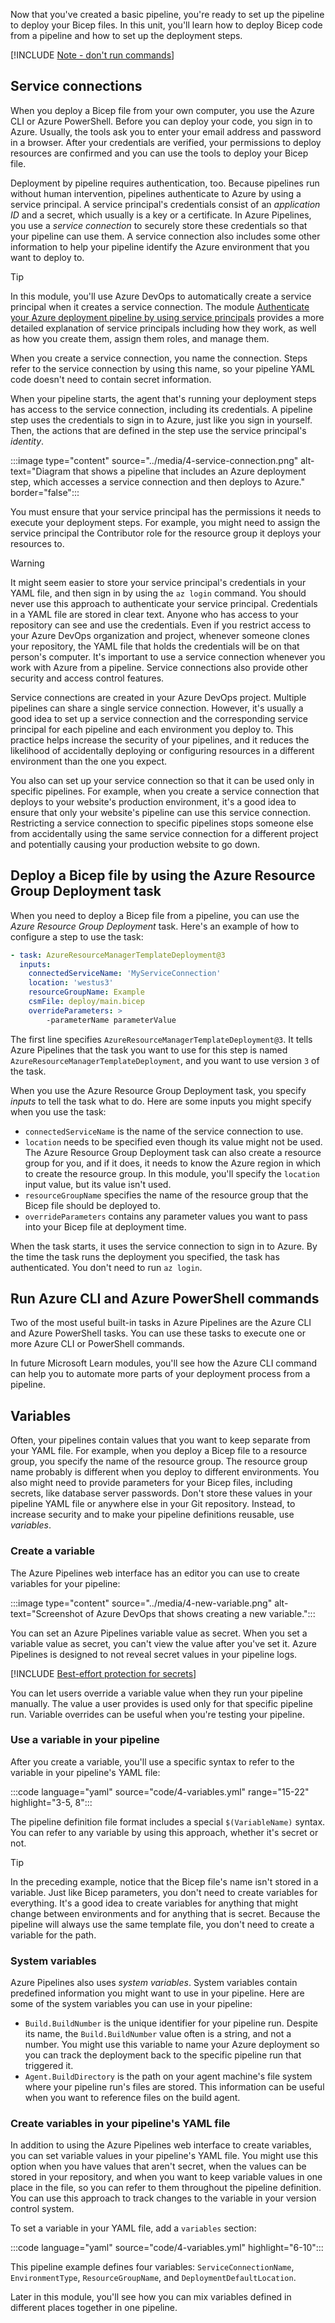 Now that you've created a basic pipeline, you're ready to set up the pipeline to deploy your Bicep files. In this unit, you'll learn how to deploy Bicep code from a pipeline and how to set up the deployment steps.

[!INCLUDE [Note - don't run commands](../../../includes/dont-run-commands.md)]

## Service connections

When you deploy a Bicep file from your own computer, you use the Azure CLI or Azure PowerShell. Before you can deploy your code, you sign in to Azure. Usually, the tools ask you to enter your email address and password in a browser. After your credentials are verified, your permissions to deploy resources are confirmed and you can use the tools to deploy your Bicep file.

Deployment by pipeline requires authentication, too. Because pipelines run without human intervention, pipelines authenticate to Azure by using a service principal. A service principal's credentials consist of an _application ID_ and a secret, which usually is a key or a certificate. In Azure Pipelines, you use a _service connection_ to securely store these credentials so that your pipeline can use them. A service connection also includes some other information to help your pipeline identify the Azure environment that you want to deploy to.

> [!TIP]
> In this module, you'll use Azure DevOps to automatically create a service principal when it creates a service connection. The module [Authenticate your Azure deployment pipeline by using service principals](xref:learn.azure.authenticate-azure-deployment-pipeline-service-principals) provides a more detailed explanation of service principals including how they work, as well as how you create them, assign them roles, and manage them.

When you create a service connection, you name the connection. Steps refer to the service connection by using this name, so your pipeline YAML code doesn't need to contain secret information.

When your pipeline starts, the agent that's running your deployment steps has access to the service connection, including its credentials. A pipeline step uses the credentials to sign in to Azure, just like you sign in yourself. Then, the actions that are defined in the step use the service principal's _identity_.

:::image type="content" source="../media/4-service-connection.png" alt-text="Diagram that shows a pipeline that includes an Azure deployment step, which accesses a service connection and then deploys to Azure." border="false":::

You must ensure that your service principal has the permissions it needs to execute your deployment steps. For example, you might need to assign the service principal the Contributor role for the resource group it deploys your resources to.

> [!WARNING]
> It might seem easier to store your service principal's credentials in your YAML file, and then sign in by using the `az login` command. You should never use this approach to authenticate your service principal. Credentials in a YAML file are stored in clear text. Anyone who has access to your repository can see and use the credentials. Even if you restrict access to your Azure DevOps organization and project, whenever someone clones your repository, the YAML file that holds the credentials will be on that person's computer. It's important to use a service connection whenever you work with Azure from a pipeline. Service connections also provide other security and access control features.

Service connections are created in your Azure DevOps project. Multiple pipelines can share a single service connection. However, it's usually a good idea to set up a service connection and the corresponding service principal for each pipeline and each environment you deploy to. This practice helps increase the security of your pipelines, and it reduces the likelihood of accidentally deploying or configuring resources in a different environment than the one you expect.

You also can set up your service connection so that it can be used only in specific pipelines. For example, when you create a service connection that deploys to your website's production environment, it's a good idea to ensure that only your website's pipeline can use this service connection. Restricting a service connection to specific pipelines stops someone else from accidentally using the same service connection for a different project and potentially causing your production website to go down.

## Deploy a Bicep file by using the Azure Resource Group Deployment task

When you need to deploy a Bicep file from a pipeline, you can use the _Azure Resource Group Deployment_ task. Here's an example of how to configure a step to use the task:

```yaml
- task: AzureResourceManagerTemplateDeployment@3
  inputs:
    connectedServiceName: 'MyServiceConnection'
    location: 'westus3'
    resourceGroupName: Example
    csmFile: deploy/main.bicep
    overrideParameters: >
        -parameterName parameterValue
```

The first line specifies `AzureResourceManagerTemplateDeployment@3`. It tells Azure Pipelines that the task you want to use for this step is named `AzureResourceManagerTemplateDeployment`, and you want to use version `3` of the task.

When you use the Azure Resource Group Deployment task, you specify _inputs_ to tell the task what to do. Here are some inputs you might specify when you use the task:

- `connectedServiceName` is the name of the service connection to use.
- `location` needs to be specified even though its value might not be used. The Azure Resource Group Deployment task can also create a resource group for you, and if it does, it needs to know the Azure region in which to create the resource group. In this module, you'll specify the `location` input value, but its value isn't used.
- `resourceGroupName` specifies the name of the resource group that the Bicep file should be deployed to.
- `overrideParameters` contains any parameter values you want to pass into your Bicep file at deployment time.

When the task starts, it uses the service connection to sign in to Azure. By the time the task runs the deployment you specified, the task has authenticated. You don't need to run `az login`.

## Run Azure CLI and Azure PowerShell commands

Two of the most useful built-in tasks in Azure Pipelines are the Azure CLI and Azure PowerShell tasks. You can use these tasks to execute one or more Azure CLI or PowerShell commands.

In future Microsoft Learn modules, you'll see how the Azure CLI command can help you to automate more parts of your deployment process from a pipeline.

## Variables

Often, your pipelines contain values that you want to keep separate from your YAML file. For example, when you deploy a Bicep file to a resource group, you specify the name of the resource group. The resource group name probably is different when you deploy to different environments. You also might need to provide parameters for your Bicep files, including secrets, like database server passwords. Don't store these values in your pipeline YAML file or anywhere else in your Git repository. Instead, to increase security and to make your pipeline definitions reusable, use _variables_.

### Create a variable

The Azure Pipelines web interface has an editor you can use to create variables for your pipeline:

:::image type="content" source="../media/4-new-variable.png" alt-text="Screenshot of Azure DevOps that shows creating a new variable.":::

You can set an Azure Pipelines variable value as secret. When you set a variable value as secret, you can't view the value after you've set it. Azure Pipelines is designed to not reveal secret values in your pipeline logs.

[!INCLUDE [Best-effort protection for secrets](../../includes/azure-devops-secret-best-effort.md)]

You can let users override a variable value when they run your pipeline manually. The value a user provides is used only for that specific pipeline run. Variable overrides can be useful when you're testing your pipeline.

### Use a variable in your pipeline

After you create a variable, you'll use a specific syntax to refer to the variable in your pipeline's YAML file:

:::code language="yaml" source="code/4-variables.yml" range="15-22" highlight="3-5, 8":::

The pipeline definition file format includes a special `$(VariableName)` syntax. You can refer to any variable by using this approach, whether it's secret or not.

> [!TIP]
> In the preceding example, notice that the Bicep file's name isn't stored in a variable. Just like Bicep parameters, you don't need to create variables for everything. It's a good idea to create variables for anything that might change between environments and for anything that is secret. Because the pipeline will always use the same template file, you don't need to create a variable for the path.

### System variables

Azure Pipelines also uses _system variables_. System variables contain predefined information you might want to use in your pipeline. Here are some of the system variables you can use in your pipeline:

- `Build.BuildNumber` is the unique identifier for your pipeline run. Despite its name, the `Build.BuildNumber` value often is a string, and not a number. You might use this variable to name your Azure deployment so you can track the deployment back to the specific pipeline run that triggered it.
- `Agent.BuildDirectory` is the path on your agent machine's file system where your pipeline run's files are stored. This information can be useful when you want to reference files on the build agent.

### Create variables in your pipeline's YAML file

In addition to using the Azure Pipelines web interface to create variables, you can set variable values in your pipeline's YAML file. You might use this option when you have values that aren't secret, when the values can be stored in your repository, and when you want to keep variable values in one place in the file, so you can refer to them throughout the pipeline definition. You can use this approach to track changes to the variable in your version control system.

To set a variable in your YAML file, add a `variables` section:

:::code language="yaml" source="code/4-variables.yml" highlight="6-10":::

This pipeline example defines four variables: `ServiceConnectionName`, `EnvironmentType`, `ResourceGroupName`, and `DeploymentDefaultLocation`.

Later in this module, you'll see how you can mix variables defined in different places together in one pipeline.

